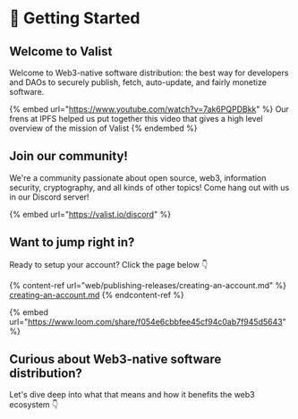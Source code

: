 # 🚀 Getting Started

## Welcome to Valist

Welcome to Web3-native software distribution: the best way for developers and DAOs to securely publish, fetch, auto-update, and fairly monetize software.

{% embed url="https://www.youtube.com/watch?v=7ak6PQPDBkk" %}
Our frens at IPFS helped us put together this video that gives a high level overview of the mission of Valist
{% endembed %}

## Join our community!

We're a community passionate about open source, web3, information security, cryptography, and all kinds of other topics! Come hang out with us in our Discord server!

{% embed url="https://valist.io/discord" %}

## Want to jump right in?

Ready to setup your account? Click the page below 👇

{% content-ref url="web/publishing-releases/creating-an-account.md" %}
[creating-an-account.md](web/publishing-releases/creating-an-account.md)
{% endcontent-ref %}

{% embed url="https://www.loom.com/share/f054e6cbbfee45cf94c0ab7f945d5643" %}

## Curious about Web3-native software distribution?

Let's dive deep into what that means and how it benefits the web3 ecosystem 👇
